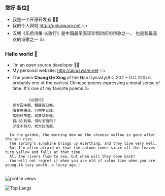 ### 您好 各位👋
- 我是一个开源开发者 :technologist:
- 我的个人网站 http://uplusware.net :point_left:
- 汉朝《乐府诗集·长歌行》是中国最早表现珍惜时间的诗歌之一， 也是我最喜欢的诗歌之一 :thumbsup:

### Hello world 👋
- I’m an open source developer :technologist:
- My personal website: http://uplusware.net :point_left:
- The poem **Chang Ge Xing** of the Han Dynasty(B.C.202 ~ D.C.220) is probably one of the earliest Chinese poems expressing a moral sense of time. It's one of my favorite poems :thumbsup:

```
          《长歌行》
　　青青园中葵，朝露待日晞。
　　阳春布德泽，万物生光辉。
　　常恐秋节至，焜黄华叶衰。
　　百川东到海，何时复西归？
　　少壮不努力，老大徒伤悲。
  
  In the garden, the morning dew on the chinese mallow is gone after the sun rise.
  The spring's sunshine brings up everthing, and they live very well.
  But I'm often afraid of that the autumn comes since all the leaves turn yellow and falls at that time.
  All the rivers flow to sea, but when will they come back?
  You will not regret it when you are old if value time when you are young.(A lazy youth, a lousy age.)
  
```

<img src="https://gpvc.arturio.dev/uplusware" alt="profile views"/>

![Top Langs](https://github-readme-stats.vercel.app/api/top-langs/?username=uplusware&hide=html&layout=compact&langs_count=12)
